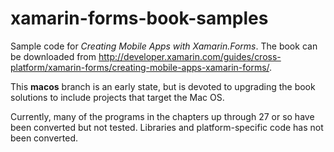 # xamarin-forms-book-samples

Sample code for *Creating Mobile Apps with Xamarin.Forms*. The book can be downloaded from http://developer.xamarin.com/guides/cross-platform/xamarin-forms/creating-mobile-apps-xamarin-forms/.

This **macos** branch is an early state, but is devoted to upgrading the book solutions to include projects that target the Mac OS.

Currently, many of the programs in the chapters up through 27 or so have been converted but not tested. Libraries and platform-specific code has not been converted. 
